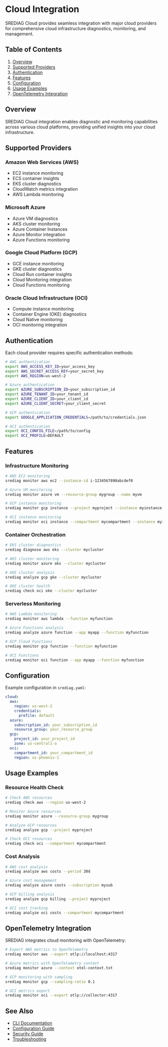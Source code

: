 # Cloud Integration

SREDIAG Cloud provides seamless integration with major cloud providers for comprehensive
cloud infrastructure diagnostics, monitoring, and management.

## Table of Contents

1. [Overview](#overview)
2. [Supported Providers](#supported-providers)
3. [Authentication](#authentication)
4. [Features](#features)
5. [Configuration](#configuration)
6. [Usage Examples](#usage-examples)
7. [OpenTelemetry Integration](#opentelemetry-integration)

## Overview

SREDIAG Cloud integration enables diagnostic and monitoring capabilities across various
cloud platforms, providing unified insights into your cloud infrastructure.

## Supported Providers

### Amazon Web Services (AWS)

- EC2 instance monitoring
- ECS container insights
- EKS cluster diagnostics
- CloudWatch metrics integration
- AWS Lambda monitoring

### Microsoft Azure

- Azure VM diagnostics
- AKS cluster monitoring
- Azure Container Instances
- Azure Monitor integration
- Azure Functions monitoring

### Google Cloud Platform (GCP)

- GCE instance monitoring
- GKE cluster diagnostics
- Cloud Run container insights
- Cloud Monitoring integration
- Cloud Functions monitoring

### Oracle Cloud Infrastructure (OCI)

- Compute instance monitoring
- Container Engine (OKE) diagnostics
- Cloud Native monitoring
- OCI monitoring integration

## Authentication

Each cloud provider requires specific authentication methods:

```bash
# AWS authentication
export AWS_ACCESS_KEY_ID=your_access_key
export AWS_SECRET_ACCESS_KEY=your_secret_key
export AWS_REGION=us-west-2

# Azure authentication
export AZURE_SUBSCRIPTION_ID=your_subscription_id
export AZURE_TENANT_ID=your_tenant_id
export AZURE_CLIENT_ID=your_client_id
export AZURE_CLIENT_SECRET=your_client_secret

# GCP authentication
export GOOGLE_APPLICATION_CREDENTIALS=/path/to/credentials.json

# OCI authentication
export OCI_CONFIG_FILE=/path/to/config
export OCI_PROFILE=DEFAULT
```

## Features

### Infrastructure Monitoring

```bash
# AWS EC2 monitoring
srediag monitor aws ec2 --instance-id i-1234567890abcdef0

# Azure VM monitoring
srediag monitor azure vm --resource-group mygroup --name myvm

# GCP instance monitoring
srediag monitor gcp instance --project myproject --instance myinstance

# OCI instance monitoring
srediag monitor oci instance --compartment mycompartment --instance myinstance
```

### Container Orchestration

```bash
# EKS cluster diagnostics
srediag diagnose aws eks --cluster mycluster

# AKS cluster monitoring
srediag monitor azure aks --cluster mycluster

# GKE cluster analysis
srediag analyze gcp gke --cluster mycluster

# OKE cluster health
srediag check oci oke --cluster mycluster
```

### Serverless Monitoring

```bash
# AWS Lambda monitoring
srediag monitor aws lambda --function myfunction

# Azure Functions analysis
srediag analyze azure function --app myapp --function myfunction

# GCP Cloud Functions
srediag monitor gcp function --function myfunction

# OCI Functions
srediag monitor oci function --app myapp --function myfunction
```

## Configuration

Example configuration in `srediag.yaml`:

```yaml
cloud:
  aws:
    region: us-west-2
    credentials:
      profile: default
  azure:
    subscription_id: your_subscription_id
    resource_group: your_resource_group
  gcp:
    project_id: your_project_id
    zone: us-central1-a
  oci:
    compartment_id: your_compartment_id
    region: us-phoenix-1
```

## Usage Examples

### Resource Health Check

```bash
# Check AWS resources
srediag check aws --region us-west-2

# Monitor Azure resources
srediag monitor azure --resource-group mygroup

# Analyze GCP resources
srediag analyze gcp --project myproject

# Check OCI resources
srediag check oci --compartment mycompartment
```

### Cost Analysis

```bash
# AWS cost analysis
srediag analyze aws costs --period 30d

# Azure cost management
srediag analyze azure costs --subscription mysub

# GCP billing analysis
srediag analyze gcp billing --project myproject

# OCI cost tracking
srediag analyze oci costs --compartment mycompartment
```

## OpenTelemetry Integration

SREDIAG integrates cloud monitoring with OpenTelemetry:

```bash
# Export AWS metrics to OpenTelemetry
srediag monitor aws --export otlp://localhost:4317

# Azure metrics with OpenTelemetry context
srediag monitor azure --context otel-context.txt

# GCP monitoring with sampling
srediag monitor gcp --sampling-ratio 0.1

# OCI metrics export
srediag monitor oci --export otlp://collector:4317
```

## See Also

- [CLI Documentation](../cli/README.md)
- [Configuration Guide](../configuration/README.md)
- [Security Guide](../security/README.md)
- [Troubleshooting](../reference/troubleshooting.md)
